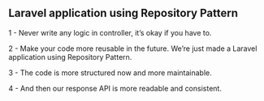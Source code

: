 ## Laravel application using Repository Pattern ##

1 - Never write any logic in controller, it’s okay if you have to.

2 - Make your code more reusable in the future.
We’re just made a Laravel application using Repository Pattern. 

3 - The code is more structured now and more maintainable. 

4 - And then our response API is more readable and consistent.
